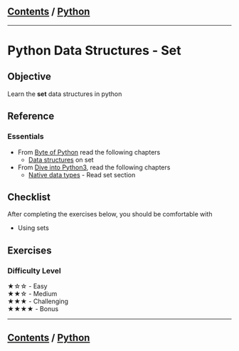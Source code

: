 <link rel='stylesheet' href='../assets/css/main.css'/>

## [Contents](../contents.md) / [Python](0-README.md)

---

# Python Data Structures - Set

## Objective

Learn the **set** data structures in python

## Reference

### Essentials

* From [Byte of Python](https://python.swaroopch.com/) read the following chapters
  - [Data structures](https://python.swaroopch.com/data_structures.html) on set
* From [Dive into Python3](https://diveintopython3.problemsolving.io), read the following chapters
  - [Native data types](https://diveintopython3.problemsolving.io/native-datatypes.html) - Read set section

## Checklist

After completing the exercises below, you should be comfortable with

- Using sets

## Exercises

### Difficulty Level

★☆☆  - Easy  
★★☆  - Medium  
★★★  - Challenging  
★★★★ - Bonus

---

## [Contents](../contents.md) / [Python](0-README.md)
